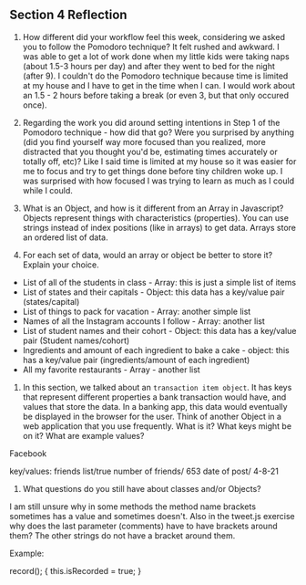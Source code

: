 ## Section 4 Reflection

1. How different did your workflow feel this week, considering we asked you to follow the Pomodoro technique?
It felt rushed and awkward. I was able to get a lot of work done when my little kids were taking naps (about 1.5-3 hours per day) and after they went to bed for the night (after 9). I couldn't do the Pomodoro technique because time is limited at my house and I have to get in the time when I can. I would work about an 1.5 - 2 hours before taking a break (or even 3, but that only occured once).

1. Regarding the work you did around setting intentions in Step 1 of the Pomodoro technique - how did that go? Were you surprised by anything (did you find yourself way more focused than you realized, more distracted that you thought you'd be, estimating times accurately or totally off, etc)?
Like I said time is limited at my house so it was easier for me to focus and try to get things done before tiny children woke up. I was surprised with how focused I was trying to learn as much as I could while I could.

1. What is an Object, and how is it different from an Array in Javascript?
Objects represent things with characteristics (properties). You can use strings instead of index positions (like in arrays) to get data. Arrays store an ordered list of data.

1. For each set of data, would an array or object be better to store it? Explain your choice.

  * List of all of the students in class - Array: this is just a simple list of items
  * List of states and their capitals - Object: this data has a key/value pair (states/capital)
  * List of things to pack for vacation - Array: another simple list
  * Names of all the Instagram accounts I follow - Array: another list
  * List of student names and their cohort - Object: this data has a key/value pair (Student names/cohort)
  * Ingredients and amount of each ingredient to bake a cake - object: this has a key/value pair (ingredients/amount of each ingredient)
  * All my favorite restaurants - Array - another list

1. In this section, we talked about an `transaction item object`. It has keys that represent different properties a bank transaction would have, and values that store the data. In a banking app, this data would eventually be displayed in the browser for the user. Think of another Object in a web application that you use frequently. What is it? What keys might be on it? What are example values?

Facebook

key/values:
friends list/true
number of friends/ 653
date of post/ 4-8-21

1. What questions do you still have about classes and/or Objects?

I am still unsure why in some methods the method name brackets sometimes has a value and sometimes doesn't. Also in the tweet.js exercise why does the last parameter (comments) have to have brackets around them? The other strings do not have a bracket around them. 

Example:

record(); {
  this.isRecorded = true;
}
